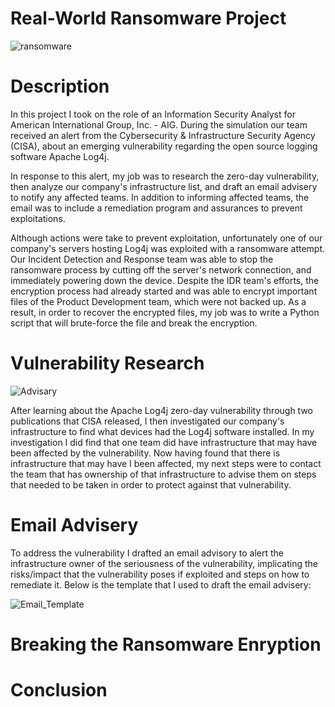 # Real-World Ransomware Project
![ransomware](https://github.com/denika01/Ransomware-Simulation/assets/152938905/fbde3ba0-eea3-4ac5-bbe6-15b9164c53ae)

# Description
In this project I took on the role of an Information Security Analyst for American International Group, Inc. - AIG.  During the simulation our team received an alert from the Cybersecurity & Infrastructure Security Agency (CISA), about an emerging vulnerability regarding the open source logging software Apache Log4j.

In response to this alert, my job was to research the zero-day vulnerability, then analyze our company's infrastructure list, and draft an email advisery to notify any affected teams.  In addition to informing affected teams, the email was to include a remediation program and assurances to prevent exploitations. 

Although actions were take to prevent exploitation, unfortunately one of our company's servers hosting Log4j was exploited with a ransomware attempt.  Our Incident Detection and Response team was able to stop the ransomware process by cutting off the server's network connection, and immediately powering down the device.  Despite the IDR team's efforts, the encryption process had already started and was able to encrypt important files of the Product Development team, which were not backed up.  As a result, in order to recover the encrypted files, my job was to write a Python script that will brute-force the file and break the encryption.

# Vulnerability Research
![Advisary](https://github.com/denika01/Ransomware-Simulation/assets/152938905/a3faa799-d76d-4799-9775-f766a431616e)

After learning about the Apache Log4j zero-day vulnerability through two publications that CISA released, I then investigated our company's infrastructure to find what devices had the Log4j software installed.  In my investigation I did find that one team did have infrastructure that may have been affected by the vulnerability.  Now having found that there is infrastructure that may have I been affected, my next steps were to contact the team that has ownership of that infrastructure to advise them on steps that needed to be taken in order to protect against that vulnerability.

# Email Advisery

To address the vulnerability I drafted an email advisory to alert the infrastructure owner of the seriousness of the vulnerability, implicating the risks/impact that the vulnerability poses if exploited and steps on how to remediate it.
Below is the template that I used to draft the email advisery:

![Email_Template](https://github.com/denika01/Ransomware-Simulation/assets/152938905/dd762097-1ceb-44ad-9d65-728b0ab91671)

# Breaking the Ransomware Enryption



# Conclusion
